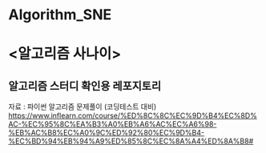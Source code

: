 # Algorithm_SNE
# <알고리즘 사나이>

## 알고리즘 스터디 확인용 레포지토리

자료 : 파이썬 알고리즘 문제풀이 (코딩테스트 대비)
<https://www.inflearn.com/course/%ED%8C%8C%EC%9D%B4%EC%8D%AC-%EC%95%8C%EA%B3%A0%EB%A6%AC%EC%A6%98-%EB%AC%B8%EC%A0%9C%ED%92%80%EC%9D%B4-%EC%BD%94%EB%94%A9%ED%85%8C%EC%8A%A4%ED%8A%B8#>

